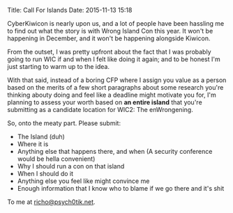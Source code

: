 Title: Call For Islands
Date: 2015-11-13 15:18

CyberKiwicon is nearly upon us, and a lot of people have been hassling me to find out what the story is with Wrong Island Con this year. It won't be happening in December, and it won't be happening alongside Kiwicon.

From the outset, I was pretty upfront about the fact that I was probably going to run WIC if and when I felt like doing it again; and to be honest I'm just starting to warm up to the idea.

With that said, instead of a boring CFP where I assign you value as a person based on the merits of a few short paragraphs about some research you're thinking abouty doing and feel like a deadline might motivate you for, I'm planning to assess your worth based on **an entire island** that you're submitting as a candidate location for WIC2: The enWrongening.

So, onto the meaty part. Please submit:

* The Island (duh)
* Where it is
* Anything else that happens there, and when (A security conference would be hella convenient)
* Why I should run a con on that island
* When I should do it
* Anything else you feel like might convince me
* Enough information that I know who to blame if we go there and it's shit

To me at richo@psych0tik.net.
